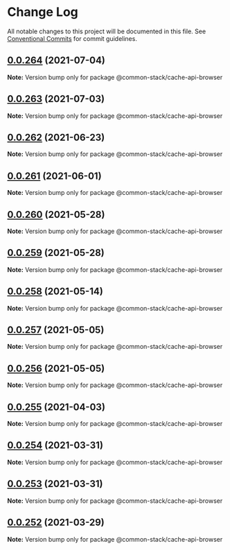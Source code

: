 # Change Log

All notable changes to this project will be documented in this file.
See [Conventional Commits](https://conventionalcommits.org) for commit guidelines.

## [0.0.264](https://github.com/cdmbase/common-stack/compare/v0.0.263...v0.0.264) (2021-07-04)

**Note:** Version bump only for package @common-stack/cache-api-browser





## [0.0.263](https://github.com/cdmbase/common-stack/compare/v0.0.262...v0.0.263) (2021-07-03)

**Note:** Version bump only for package @common-stack/cache-api-browser





## [0.0.262](https://github.com/cdmbase/common-stack/compare/v0.0.261...v0.0.262) (2021-06-23)

**Note:** Version bump only for package @common-stack/cache-api-browser





## [0.0.261](https://github.com/cdmbase/common-stack/compare/v0.0.260...v0.0.261) (2021-06-01)

**Note:** Version bump only for package @common-stack/cache-api-browser





## [0.0.260](https://github.com/cdmbase/common-stack/compare/v0.0.259...v0.0.260) (2021-05-28)

**Note:** Version bump only for package @common-stack/cache-api-browser





## [0.0.259](https://github.com/cdmbase/common-stack/compare/v0.0.258...v0.0.259) (2021-05-28)

**Note:** Version bump only for package @common-stack/cache-api-browser





## [0.0.258](https://github.com/cdmbase/common-stack/compare/v0.0.257...v0.0.258) (2021-05-14)

**Note:** Version bump only for package @common-stack/cache-api-browser





## [0.0.257](https://github.com/cdmbase/common-stack/compare/v0.0.256...v0.0.257) (2021-05-05)

**Note:** Version bump only for package @common-stack/cache-api-browser





## [0.0.256](https://github.com/cdmbase/common-stack/compare/v0.0.255...v0.0.256) (2021-05-05)

**Note:** Version bump only for package @common-stack/cache-api-browser





## [0.0.255](https://github.com/cdmbase/common-stack/compare/v0.0.254...v0.0.255) (2021-04-03)

**Note:** Version bump only for package @common-stack/cache-api-browser





## [0.0.254](https://github.com/cdmbase/common-stack/compare/v0.0.253...v0.0.254) (2021-03-31)

**Note:** Version bump only for package @common-stack/cache-api-browser





## [0.0.253](https://github.com/cdmbase/common-stack/compare/v0.0.252...v0.0.253) (2021-03-31)

**Note:** Version bump only for package @common-stack/cache-api-browser





## [0.0.252](https://github.com/cdmbase/common-stack/compare/v0.0.251...v0.0.252) (2021-03-29)

**Note:** Version bump only for package @common-stack/cache-api-browser
